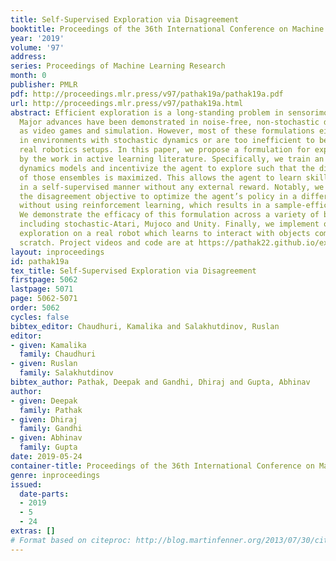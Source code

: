 ```yaml
---
title: Self-Supervised Exploration via Disagreement
booktitle: Proceedings of the 36th International Conference on Machine Learning
year: '2019'
volume: '97'
address: 
series: Proceedings of Machine Learning Research
month: 0
publisher: PMLR
pdf: http://proceedings.mlr.press/v97/pathak19a/pathak19a.pdf
url: http://proceedings.mlr.press/v97/pathak19a.html
abstract: Efficient exploration is a long-standing problem in sensorimotor learning.
  Major advances have been demonstrated in noise-free, non-stochastic domains such
  as video games and simulation. However, most of these formulations either get stuck
  in environments with stochastic dynamics or are too inefficient to be scalable to
  real robotics setups. In this paper, we propose a formulation for exploration inspired
  by the work in active learning literature. Specifically, we train an ensemble of
  dynamics models and incentivize the agent to explore such that the disagreement
  of those ensembles is maximized. This allows the agent to learn skills by exploring
  in a self-supervised manner without any external reward. Notably, we further leverage
  the disagreement objective to optimize the agent’s policy in a differentiable manner,
  without using reinforcement learning, which results in a sample-efficient exploration.
  We demonstrate the efficacy of this formulation across a variety of benchmark environments
  including stochastic-Atari, Mujoco and Unity. Finally, we implement our differentiable
  exploration on a real robot which learns to interact with objects completely from
  scratch. Project videos and code are at https://pathak22.github.io/exploration-by-disagreement/
layout: inproceedings
id: pathak19a
tex_title: Self-Supervised Exploration via Disagreement
firstpage: 5062
lastpage: 5071
page: 5062-5071
order: 5062
cycles: false
bibtex_editor: Chaudhuri, Kamalika and Salakhutdinov, Ruslan
editor:
- given: Kamalika
  family: Chaudhuri
- given: Ruslan
  family: Salakhutdinov
bibtex_author: Pathak, Deepak and Gandhi, Dhiraj and Gupta, Abhinav
author:
- given: Deepak
  family: Pathak
- given: Dhiraj
  family: Gandhi
- given: Abhinav
  family: Gupta
date: 2019-05-24
container-title: Proceedings of the 36th International Conference on Machine Learning
genre: inproceedings
issued:
  date-parts:
  - 2019
  - 5
  - 24
extras: []
# Format based on citeproc: http://blog.martinfenner.org/2013/07/30/citeproc-yaml-for-bibliographies/
---
```

